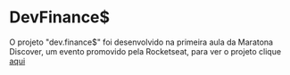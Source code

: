 # DevFinance$
O projeto "dev.finance$" foi desenvolvido na primeira aula da Maratona Discover, um evento promovido pela Rocketseat, para ver o projeto clique [aqui](https://dev-finance.netlify.app/)
